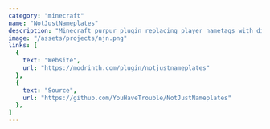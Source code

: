 ```yaml
---
category: "minecraft"
name: "NotJustNameplates"
description: "Minecraft purpur plugin replacing player nametags with display entities for ultimate control over them."
image: "/assets/projects/njn.png"
links: [
  {
    text: "Website",
    url: "https://modrinth.com/plugin/notjustnameplates"
  },
  {
    text: "Source",
    url: "https://github.com/YouHaveTrouble/NotJustNameplates"
  },
]
---
```

